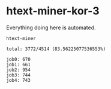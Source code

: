 # htext-miner-kor-3

Everything doing here is automated.

```
htext-miner

total: 3772/4514 (83.56225077536553%)

job0: 670
job1: 661
job2: 954
job3: 744
job4: 743
```
